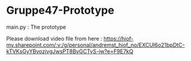 # Gruppe47-Prototype



main.py : The prototype




Please download video file from here :  https://hiof-my.sharepoint.com/:v:/g/personal/andremst_hiof_no/EXCUI6o21bpDtC-kTVKsGyYBvozjvgJwsPT8BvGCTyS-jw?e=F9E7kQ
